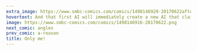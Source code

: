 ```yaml
---
extra_image: https://www.smbc-comics.com/comics/1498146929-20170622after.png
hovertext: And that first AI will immediately create a new AI that claims to be the only true form of consciousness.
image: https://www.smbc-comics.com/comics/1498146916-20170622.png
next_comic: angles
prev_comic: a-reason
title: Only me!
---
```


